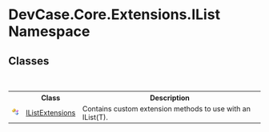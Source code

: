 # DevCase.Core.Extensions.IList Namespace
 




## Classes
&nbsp;<table><tr><th></th><th>Class</th><th>Description</th></tr><tr><td>![Public class](media/pubclass.gif "Public class")</td><td><a href="T_DevCase_Core_Extensions_IList_IListExtensions">IListExtensions</a></td><td>
Contains custom extension methods to use with an IList(T).</td></tr></table>&nbsp;

